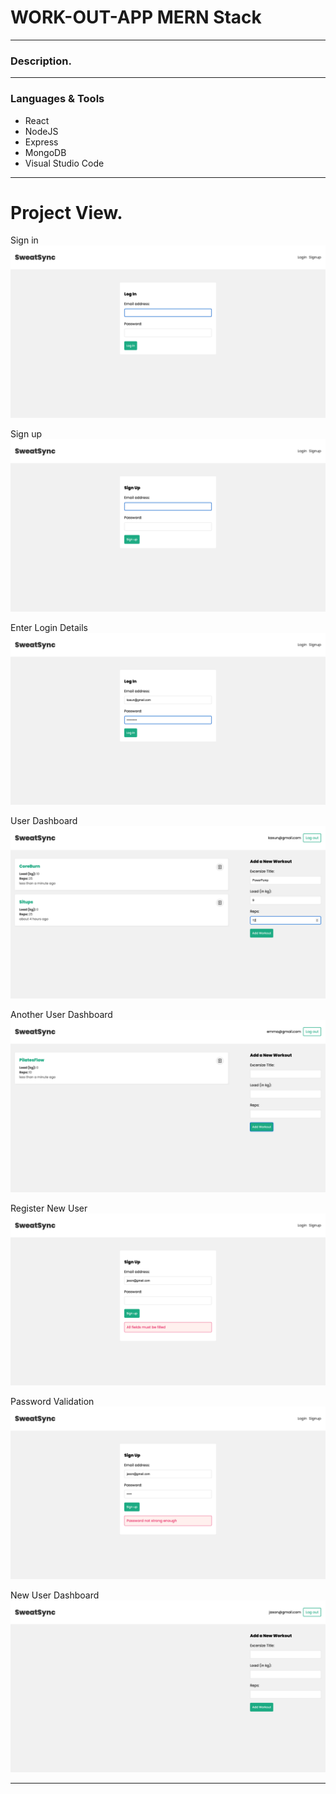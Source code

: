 # WORK-OUT-APP MERN Stack

---

### Description.

---

### Languages & Tools

* React
* NodeJS
* Express
* MongoDB
* Visual Studio Code

---

# Project View.

Sign in
![Sign in!](frontend/src/assets/Signin.png)

Sign up
![Sign up!](frontend/src/assets/signup.png)

Enter Login Details
![Enter Login Details!](frontend/src/assets/EnterLoginDetails.png)

User Dashboard
![User Dashboard!](frontend/src/assets/UserDashboard.png)

Another User Dashboard
![Another User Dashboard!](frontend/src/assets/AnotherUserDashboard.png)

Register New User
![Register New User!](frontend/src/assets/RegisterNewUser.png)

Password Validation
![Password Validation!](frontend/src/assets/PasswordValidation.png)

New User Dashboard
![New User Dashboard!](frontend/src/assets/NewUserDashboard.png)

---
